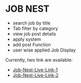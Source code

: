 # JOB NEST

- search job by title
- Tab filter by category
- view job post details
- apply system
- add post Function
- user wise applied Job Display

Currently, two link are available:

- [Job-Nest-Live-Link-1](https://job-nest-asmaul.web.app)
- [Job-Nest-Live-Link-2](https://job-nest-asmaul.firebaseapp.com)
